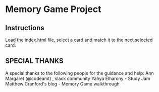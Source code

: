 # Memory Game Project


## Instructions

Load the index.html file, 
select a card and match it to the next selected card. 

## SPECIAL THANKS

A special thanks to the following people for the guidance and help: 
Ann Margaret (@codeamt) , slack community
Yahya Elharony - Study Jam 
Matthew Cranford's blog - Memory Game walkthrough
